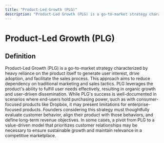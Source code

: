 ```yaml
---
title: "Product-Led Growth (PLG)"
description: "Product-Led Growth (PLG) is a go-to-market strategy characterized by heavy reliance on the product itself to generate user interest, drive adoption, and facilitate the sales process. This approach aims to reduce dependency on traditional marketing and sales tactics. PLG leverages the product's ability to fulfill user needs effectively, resulting in organic growth and user-driven dissemination. While PLG's success is well-documented in scenarios where end-users hold purchasing power, such as with consumer-focused products like Dropbox, it may present limitations for enterprise-focused products. Founders considering this strategy must thoughtfully evaluate customer behavior, align their product with those behaviors, and define long-term revenue objectives. In some cases, a pivot from PLG to a value-driven model that prioritizes customer relationships may be necessary to ensure sustainable growth and maintain relevance in a competitive marketplace."
---
```


# Product-Led Growth (PLG)

## Definition

Product-Led Growth (PLG) is a go-to-market strategy characterized by heavy reliance on the product itself to generate user interest, drive adoption, and facilitate the sales process. This approach aims to reduce dependency on traditional marketing and sales tactics. PLG leverages the product's ability to fulfill user needs effectively, resulting in organic growth and user-driven dissemination. While PLG's success is well-documented in scenarios where end-users hold purchasing power, such as with consumer-focused products like Dropbox, it may present limitations for enterprise-focused products. Founders considering this strategy must thoughtfully evaluate customer behavior, align their product with those behaviors, and define long-term revenue objectives. In some cases, a pivot from PLG to a value-driven model that prioritizes customer relationships may be necessary to ensure sustainable growth and maintain relevance in a competitive marketplace.

